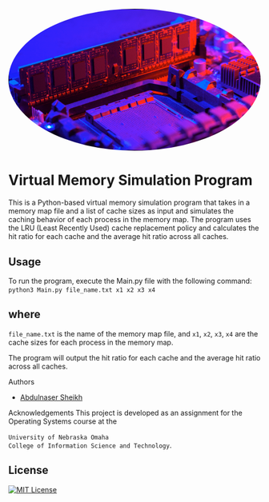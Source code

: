 <p align="center">
  <img src="https://raw.githubusercontent.com/abdulnsheikh/Virtual-Memory-Simulation/main/imageAssets/image.png" alt="Logo"  style="border-radius:50%">
</p>


# Virtual Memory Simulation Program 

This is a Python-based virtual memory simulation program that takes in a memory map file and a list of cache sizes as input and simulates the caching behavior of each process in the memory map. The program uses the LRU (Least Recently Used) cache replacement policy and calculates the hit ratio for each cache and the average hit ratio across all caches.

## Usage 
To run the program, execute the Main.py file with the following command:
`python3 Main.py file_name.txt x1 x2 x3 x4`
## where 
`file_name.txt` is the name of the memory map file, 
and 
`x1`, `x2`, `x3`, `x4` are the cache sizes for each process in the memory map.

The program will output the hit ratio for each cache and the average hit ratio across all caches.
 
Authors
- [Abdulnaser Sheikh](https://github.com/abdulnsheikh/)

Acknowledgements
This project is developed as an assignment for the Operating Systems course at the 

`University of Nebraska Omaha`\
`College of Information Science and Technology`.

## License 

[![MIT License](https://img.shields.io/badge/License-MIT-green.svg)](https://choosealicense.com/licenses/mit/)
 